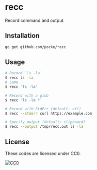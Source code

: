 recc
============

Record command and output.


Installation
-----------

```sh
go get github.com/pocke/recc
```

<!-- Or download a binary from [Latest release](https://github.com/pocke/recc/releases/latest). -->


Usage
-----------

```sh
# Record `ls -la`
$ recc ls -la
# Same
$ recc 'ls -la'

# Record with a glob
$ recc 'ls -la *'

# Record with StdErr (default: off)
$ recc --stderr curl https://example.com

# Specify output (default: clipboard)
$ recc --output /tmp/recc.out ls -la
```

License
-------

These codes are licensed under CC0.

[![CC0](http://i.creativecommons.org/p/zero/1.0/88x31.png "CC0")](http://creativecommons.org/publicdomain/zero/1.0/deed.en)
